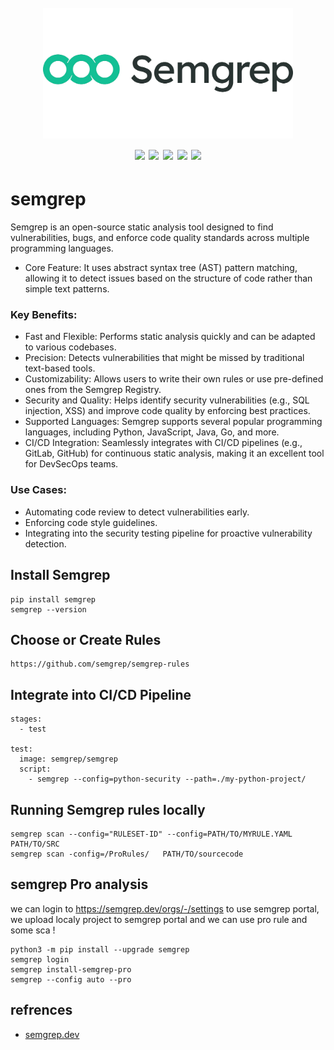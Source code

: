 <h1 align="center">
  <br>
  <a href=""><img src="/img/logo.webp" alt="" width="400px;"></a>
  <br>
  <img src="https://img.shields.io/badge/PRs-welcome-blue">
  <img src="https://img.shields.io/github/last-commit/kh4sh3i/semgrep">
  <img src="https://img.shields.io/github/commit-activity/m/kh4sh3i/semgrep">
  <a href="https://twitter.com/intent/follow?screen_name=kh4sh3i_"><img src="https://img.shields.io/twitter/follow/kh4sh3i_?style=flat&logo=twitter"></a>
  <a href="https://github.com/kh4sh3i"><img src="https://img.shields.io/github/stars/kh4sh3i?style=flat&logo=github"></a>
</h1>


# semgrep
Semgrep is an open-source static analysis tool designed to find vulnerabilities, bugs, and enforce code quality standards across multiple programming languages.

* Core Feature: It uses abstract syntax tree (AST) pattern matching, allowing it to detect issues based on the structure of code rather than simple text patterns.

### Key Benefits:

*   Fast and Flexible: Performs static analysis quickly and can be adapted to various codebases.
*   Precision: Detects vulnerabilities that might be missed by traditional text-based tools.
*   Customizability: Allows users to write their own rules or use pre-defined ones from the Semgrep Registry.
*   Security and Quality: Helps identify security vulnerabilities (e.g., SQL injection, XSS) and improve code quality by enforcing best practices.
*   Supported Languages: Semgrep supports several popular programming languages, including Python, JavaScript, Java, Go, and more.
*   CI/CD Integration: Seamlessly integrates with CI/CD pipelines (e.g., GitLab, GitHub) for continuous static analysis, making it an excellent tool for DevSecOps teams.


### Use Cases:

* Automating code review to detect vulnerabilities early.
* Enforcing code style guidelines.
* Integrating into the security testing pipeline for proactive vulnerability detection.


## Install Semgrep
```
pip install semgrep
semgrep --version
```

## Choose or Create Rules
```
https://github.com/semgrep/semgrep-rules
```

## Integrate into CI/CD Pipeline
```
stages:
  - test

test:
  image: semgrep/semgrep
  script:
    - semgrep --config=python-security --path=./my-python-project/
```

## Running Semgrep rules locally
```
semgrep scan --config="RULESET-ID" --config=PATH/TO/MYRULE.YAML PATH/TO/SRC
semgrep scan -config=/ProRules/   PATH/TO/sourcecode
```

## semgrep Pro analysis
we can login to https://semgrep.dev/orgs/-/settings to use semgrep portal,
we upload localy project to semgrep portal and we can use pro rule and some sca !

```
python3 -m pip install --upgrade semgrep
semgrep login
semgrep install-semgrep-pro
semgrep --config auto --pro
```


## refrences
* [semgrep.dev](https://semgrep.dev/docs/semgrep-code/semgrep-pro-engine-intro#run-cross-file-analysis-in-the-cli)


